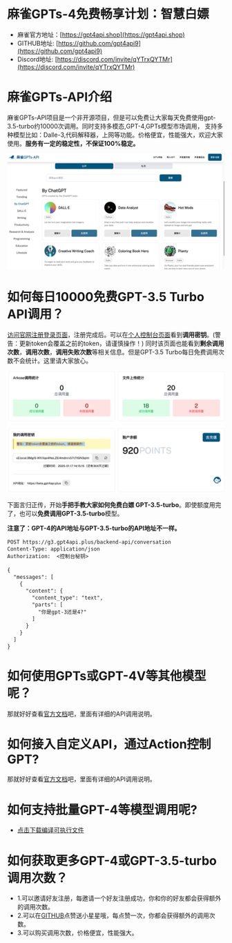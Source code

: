 # 麻雀GPTs-4免费畅享计划：智慧白嫖

- 麻雀官方地址：[https://gpt4api.shop](https://gpt4api.shop)
- GITHUB地址: [https://github.com/gpt4api9](https://github.com/gpt4api9)
- Discord地址: [https://discord.com/invite/qYTrxQYTMr](https://discord.com/invite/qYTrxQYTMr)

# 麻雀GPTs-API介绍

麻雀GPTs-API项目是一个非开源项目，但是可以免费让大家每天免费使用gpt-3.5-turbo约10000次调用。同时支持多模态,GPT-4,GPTs模型市场调用，
支持多种模型比如：Dalle-3,代码解释器，上网等功能。价格便宜，性能强大，欢迎大家使用。**服务有一定的稳定性，不保证100%稳定。**

![img.png](img.png)

# 如何每日10000免费GPT-3.5 Turbo API调用？

[访问官网注册登录页面](https://gpt4api.shop)，注册完成后。可以在[个人控制台页面](https://gpt4api.shop/console)看到**调用密钥**。(警告：更新token会覆盖之前的token，请谨慎操作！)
同时该页面也能看到**剩余调用次数**，**调用次数**，**调用失败次数**等相关信息。但是GPT-3.5 Turbo每日免费调用次数不会统计。这里请大家放心。

![img_1.png](img_1.png)

下面言归正传，开始**手把手教大家如何免费白嫖 GPT-3.5-turbo**。即使额度用完了，也可以**免费调用GPT-3.5-turbo**模型。

**注意了：GPT-4的API地址与GPT-3.5-turbo的API地址不一样。**

```http request
POST https://g3.gpt4api.plus/backend-api/conversation
Content-Type: application/json
Authorization:  <控制台秘钥>

{
  "messages": [
    {
      "content": {
        "content_type": "text",
        "parts": [
          "你是gpt-3还是4?"
        ]
      }
    }
  ]
}
```

# 如何使用GPTs或GPT-4V等其他模型呢？

那就好好查看[官方文档](https://docs.gpt4api.shop/)吧，里面有详细的API调用说明。

# 如何接入自定义API，通过Action控制GPT?

那就好好查看[官方文档](https://docs.gpt4api.shop/)吧，里面有详细的API调用说明。


# 如何支持批量GPT-4等模型调用呢?

- [点击下载编译可执行文件](https://github.com/gpt4api9/gpt4batch/releases)

# 如何获取更多GPT-4或GPT-3.5-turbo调用次数？

- 1.可以邀请好友注册，每邀请一个好友注册成功，你和你的好友都会获得额外的调用次数。
- 2.可以在[GITHUB](https://github.com/gpt4api9)点赞送小星星哦，每点赞一次，你都会获得额外的调用次数。
- 3.可以购买调用次数，价格便宜，性能强大。
